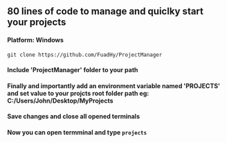 ## 80 lines of code to manage and quiclky start your projects
#### Platform: Windows

`git clone https://github.com/FuadHy/ProjectManager`
#### Include 'ProjectManager' folder to your path
#### Finally and importantly add an environment variable named 'PROJECTS' and set value to your projcts root folder path eg: C:/Users/John/Desktop/MyProjects

#### Save changes and close all opened terminals

#### Now you can open termminal and type `projects`
